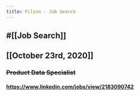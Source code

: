 ```yaml
---
title: Filson - Job Search
---
```


## #[[Job Search]]

## 

## [[October 23rd, 2020]]
### ~~Product Data Specialist~~
#### https://www.linkedin.com/jobs/view/2183090742
